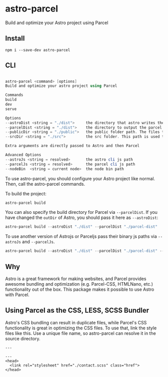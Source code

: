 # astro-parcel

Build and optimize your Astro project using Parcel

## Install

```
npm i --save-dev astro-parcel
```

## CLI

```ps1

astro-parcel <command> [options]
Build and optimize your astro project using Parcel

Commands
build
dev
serve

Options
--astroDist <string = "./dist">     the directory that astro writes the build result to
--parcelDist <string = "./dist">    the directory to output the parcel result
--publicDir <string = "./public">   the public folder path. The files that are directly copied to parcelDist folder
--srcDir <string = "./src">         the src folder. This path is used to search for the files that are not present in astroDist folder

Extra arguments are directly passed to Astro and then Parcel

Advanced Options
--astroJs <string = resolved>       the astro cli js path
--parcelJs <string = resolved>      the parcel cli js path
--nodeBin  <string = current node>  the node bin path
```

To use astro-parcel, you should configure your Astro project like normal. Then, call the astro-parcel commands.

To build the project:

```ps1
astro-parcel build
```

You can also specify the build directory for Parcel via `--parcelDist`. If you have changed the `outDir` of Astro, you should pass it here as `--astroDist`:

```ps1
astro-parcel build --astroDist "./dist" --parcelDist "./parcel-dist"
```

To use another version of Astrojs or Parceljs pass their binary js paths via `--astroJs` and `--parcelJs`.

```ps1
astro-parcel build --astroDist "./dist" --parcelDist "./parcel-dist" --parcelJs "./node_modules/parcel/lib/bin.js" --astroJs "./node_modules/astro/dist/cli/index.js"
```

## Why

Astro is a great framework for making websites, and Parcel provides awesome bundling and optimization (e.g. Parcel-CSS, HTMLNano, etc.) functionality out of the box. This package makes it possible to use Astro with Parcel.

## Using Parcel as the CSS, LESS, SCSS Bundler

Astro's CSS bundling can result in duplicate files, while Parcel's CSS functionality is great in optimizing the CSS files. To use that, link the style files like this. Use a unique file name, so astro-parcel can resolve it in the source directory.

```astro
---

---
<head>
  <link rel="stylesheet" href="./contact.scss" class="href">
</head>
```
